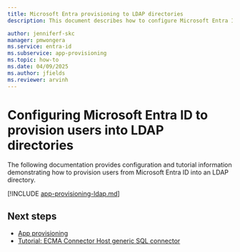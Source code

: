 ```yaml
---
title: Microsoft Entra provisioning to LDAP directories
description: This document describes how to configure Microsoft Entra ID to provision users into an LDAP directory.

author: jenniferf-skc
manager: pmwongera
ms.service: entra-id
ms.subservice: app-provisioning
ms.topic: how-to
ms.date: 04/09/2025
ms.author: jfields
ms.reviewer: arvinh
---
```


# Configuring Microsoft Entra ID to provision users into LDAP directories
The following documentation provides configuration and tutorial information demonstrating how to provision users from Microsoft Entra ID into an LDAP directory.  


[!INCLUDE [app-provisioning-ldap.md](~/includes/app-provisioning-ldap.md)]

## Next steps

- [App provisioning](user-provisioning.md)
- [Tutorial: ECMA Connector Host generic SQL connector](tutorial-ecma-sql-connector.md)
